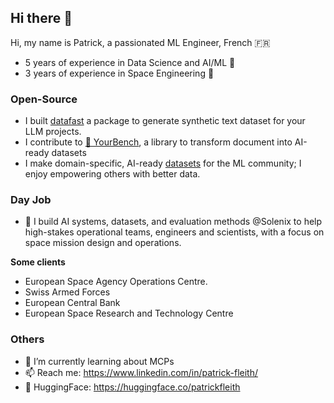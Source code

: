 ## Hi there 👋

Hi, my name is Patrick, a passionated ML Engineer, French 🇫🇷
- 5 years of experience in Data Science and AI/ML 🤖
- 3 years of experience in Space Engineering 🚀
  
### Open-Source

- I built [datafast](https://patrickfleith.github.io/datafast/) a package to generate synthetic text dataset for your LLM projects.
- I contribute to [🤗 YourBench](https://github.com/huggingface/yourbench/pulls?q=is%3Apr+author%3Apatrickfleith+), a library to transform document into AI-ready datasets
- I make domain-specific, AI-ready [datasets](https://www.kaggle.com/patrickfleith/datasets) for the ML community; I enjoy empowering others with better data.

### Day Job

- 💼 I build AI systems, datasets, and evaluation methods @Solenix to help high-stakes operational teams, engineers and scientists, with a focus on space mission design and operations.

**Some clients**
- European Space Agency Operations Centre.
- Swiss Armed Forces
- European Central Bank
- European Space Research and Technology Centre

### Others

- 🌱 I’m currently learning about MCPs
- 📫 Reach me: https://www.linkedin.com/in/patrick-fleith/
- 🤗 HuggingFace: https://huggingface.co/patrickfleith

<!--
**patrickfleith/patrickfleith** is a ✨ _special_ ✨ repository because its `README.md` (this file) appears on your GitHub profile.
- 
-->
